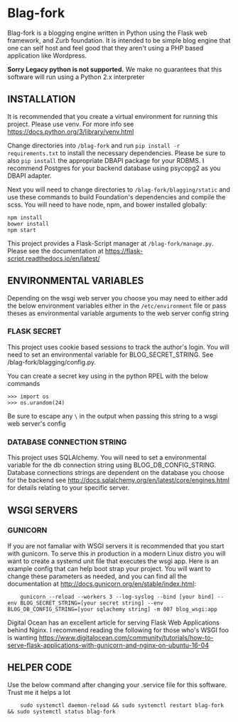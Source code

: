 # Blag-fork

Blag-fork is a blogging engine written in Python using the Flask web framework, and Zurb foundation. It is intended to be simple blog engine that one can self host and feel good that they aren't using a PHP based application like Wordpress.

**Sorry Legacy python is not supported.** We make no guarantees that this software will run using a Python 2.x interpreter

## INSTALLATION

It is recommended that you create a virtual environment for running this project. Please use venv. For more info see https://docs.python.org/3/library/venv.html

Change directories into `/blag-fork` and run `pip install -r requirements.txt` to install the necessary dependencies. Please be sure to also `pip install` the appropriate DBAPI package for your RDBMS. I recommend Postgres for your backend database using psycopg2 as you DBAPI adapter.

Next you will need to change directories to `/blag-fork/blagging/static` and use these commands to build Foundation's dependencies and compile the scss. You will need to have node, npm, and bower installed globally:

```
npm install
bower install
npm start
```

This project provides a Flask-Script manager at `/blag-fork/manage.py`. Please see the documentation at https://flask-script.readthedocs.io/en/latest/


## ENVIRONMENTAL VARIABLES

Depending on the wsgi web server you choose you may need to either add the below environment variables either in the
`/etc/environment` file or pass theses as environmental variable arguments to the web server config string

### FLASK SECRET

This project uses cookie based sessions to track the author's login. You will need to set an environmental variable for BLOG_SECRET_STRING. See /blag-fork/blagging/config.py.

You can create a secret key using in the python RPEL with the below commands
```
>>> import os
>>> os.urandom(24)
```

Be sure to escape any `\` in the output when passing this string to a wsgi web server's config

### DATABASE CONNECTION STRING

This project uses SQLAlchemy. You will need to set a environmental variable for the db connection string using BLOG_DB_CONFIG_STRING. Database connections strings are dependent on the database you choose for the backend see http://docs.sqlalchemy.org/en/latest/core/engines.html for details relating to your specific server.


## WSGI SERVERS

### GUNICORN

If you are not famaliar with WSGI servers it is recommended that you start with gunicorn. To serve this in production in a modern Linux distro you will want to create a systemd unit file that executes the wsgi app. Here is an example config that can help boot strap your project. You will want to change these parameters as needed, and you can find all the documentation at http://docs.gunicorn.org/en/stable/index.html:
```
    gunicorn --reload --workers 3 --log-syslog --bind [your bind] --env BLOG_SECRET_STRING=[your secret string] --env BLOG_DB_CONFIG_STRING=[your sqlachemy string] -m 007 blog_wsgi:app
```

Digital Ocean has an excellent article for serving Flask Web Applications behind Nginx. I recommend reading the following for those who's WSGI foo is wanting https://www.digitalocean.com/community/tutorials/how-to-serve-flask-applications-with-gunicorn-and-nginx-on-ubuntu-16-04

## HELPER CODE

Use the below command after changing your .service file for this software. Trust me it helps a lot
```
    sudo systemctl daemon-reload && sudo systemctl restart blag-fork && sudo systemctl status blag-fork
```


